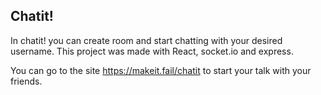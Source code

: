 ## Chatit!

In chatit! you can create room and start chatting with your desired username.
This project was made with React, socket.io and express.

You can go to the site https://makeit.fail/chatit to start your talk with your friends.
